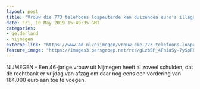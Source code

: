 ```yaml
---
layout: post
title: "Vrouw die 773 telefoons lospeuterde kan duizenden euro's illegale winst nooit terugbetalen"
date: Fri, 10 May 2019 15:49:35 GMT
categories: 
- gelderland 
- nijmegen 
externe_link: "https://www.ad.nl/nijmegen/vrouw-die-773-telefoons-lospeuterde-kan-duizenden-euro-s-illegale-winst-nooit-terugbetalen~a3a9a9c6/"
feature_image: "https://images3.persgroep.net/rcs/gLzbSP_4FniaSy-7ySpFb_4PQVc/diocontent/73612811/_fitwidth/400/?appId=21791a8992982cd8da851550a453bd7f&quality=0.7"
---
```


NIJMEGEN - Een 46-jarige vrouw uit Nijmegen heeft al zoveel schulden, dat de rechtbank er vrijdag van afzag om daar nog eens een vordering van 184.000 euro aan toe te voegen.
